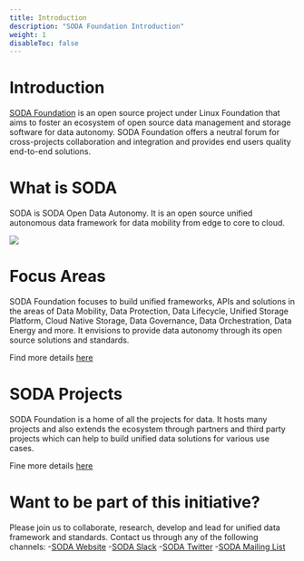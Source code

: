 ```yaml
---
title: Introduction
description: "SODA Foundation Introduction"
weight: 1
disableToc: false
---
```


# Introduction
[SODA Foundation](http://github.com/sodafoundation) is an open source project under Linux Foundation that aims to foster an ecosystem of open source data management and storage software for data autonomy. SODA Foundation offers a neutral forum for cross-projects collaboration and integration and provides end users quality end-to-end solutions.

# What is SODA
SODA is SODA Open Data Autonomy. It is an open source unified autonomous data framework for data mobility from edge to core to cloud.

<img src="https://sodafoundation.io/wp-content/uploads/2020/04/sodaautonomy1960-1536x1138.jpg">

# Focus Areas
SODA Foundation focuses to build unified frameworks, APIs and solutions in the areas of Data Mobility, Data Protection, Data Lifecycle, Unified Storage Platform, Cloud Native Storage, Data Governance, Data Orchestration, Data Energy and more. It envisions to provide data autonomy through its open source solutions and standards.

Find more details [here](https://sodafoundation.io/)

# SODA Projects
SODA Foundation is a home of all the projects for data. It hosts many projects and also extends the ecosystem through partners and third party projects which can help to build unified data solutions for various use cases.

Fine more details [here](https://sodafoundation.io/)

# Want to be part of this initiative?
Please join us to collaborate, research, develop and lead for unified data framework and standards.
Contact us through any of the following channels:
-[SODA Website](https://sodafoundation.io/the-foundation/join/)
-[SODA Slack](https://sodafoundation.io/slack)
-[SODA Twitter](https://twitter.com/sodafoundation)
-[SODA Mailing List](https://lists.sodafoundation.io)

